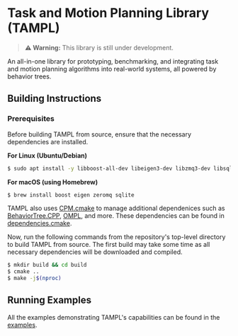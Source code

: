 # Task and Motion Planning Library (TAMPL)

> **⚠ Warning:** This library is still under development.

An all-in-one library for prototyping, benchmarking, and integrating task and motion planning algorithms into real-world systems, all powered by behavior trees.

## Building Instructions

### Prerequisites

Before building TAMPL from source, ensure that the necessary dependencies are installed.

**For Linux (Ubuntu/Debian)**
```bash
$ sudo apt install -y libboost-all-dev libeigen3-dev libzmq3-dev libsqlite3-dev
```

**For macOS (using Homebrew)**
```bash
$ brew install boost eigen zeromq sqlite
```

TAMPL also uses [CPM.cmake](https://github.com/cpm-cmake/CPM.cmake) to manage additional dependenices such as [BehaviorTree.CPP](https://github.com/BehaviorTree/BehaviorTree.CPP), [OMPL](https://github.com/ompl/ompl), and more. These dependencies can be found in [dependencies.cmake](cmake/dependencies.cmake). 

Now, run the following commands from the repository's top-level directory to build TAMPL from source. The first build may take some time as all necessary dependencies will be downloaded and compiled.

```bash
$ mkdir build && cd build
$ cmake ..
$ make -j$(nproc)
```

## Running Examples

All the examples demonstrating TAMPL's capabilities can be found in the [examples](examples/).
